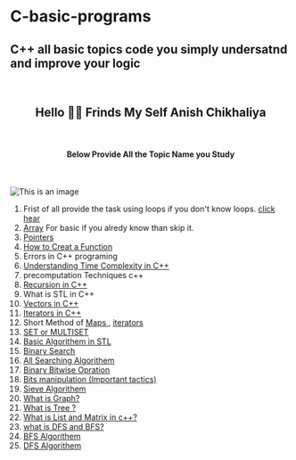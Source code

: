 # C-basic-programs
<h2>C++ all basic topics code you simply undersatnd and improve your logic </h2> <br/>
<h2 style="text-align:center;"> Hello 🙋‍♂️ Frinds My Self Anish Chikhaliya </h2><br/>
<h4 style="text-align:center;"> Below Provide All the Topic Name you Study </h4> <br/>

![This is an image](https://img.freepik.com/free-vector/laptop-with-program-code-isometric-icon-software-development-programming-applications-dark-neon_39422-971.jpg?w=996&t=st=1654171695~exp=1654172295~hmac=0591088bdae948fc25c8105de2f096f75bd857a2e9e4189ff198fcc7213f8799)

<ol>
  <li>Frist of all provide the task using loops if you don't know loops. <a href="https://www.w3schools.in/cplusplus/loops">click hear</a> </li>
  <li><a href="https://www.w3schools.com/CPP/cpp_arrays.asp">Array</a> For basic if you alredy know than skip it.</li>
  <li><a href="https://www.w3schools.com/CPP/cpp_pointers.asp">Pointers</a></li>
  <li><a href="https://www.w3schools.com/CPP/cpp_functions.asp">How to Creat a Function</a></li>
  <li>Errors in C++ programing </li>
  <li><a href="https://www.geeksforgeeks.org/understanding-time-complexity-simple-examples/">Understanding Time Complexity in C++</a></li>
  <li>precomputation Techniques c++</li>
  <li><a href="https://www.programiz.com/cpp-programming/recursion">Recursion in C++</a></li>
  <li>What is STL in C++</li>
  <li><a href="https://www.geeksforgeeks.org/vector-in-cpp-stl/">Vectors in C++</a></li>
  <li><a href="https://www.geeksforgeeks.org/introduction-iterators-c/?ref=lbp">Iterators in C++</a></li>
  <li>Short Method of <a href="https://www.geeksforgeeks.org/map-associative-containers-the-c-standard-template-library-stl/?ref=lbp"> Maps </a>, <a href="https://www.geeksforgeeks.org/iterators-c-stl/?ref=lbp">iterators</a></li>
  <li><a href="https://www.geeksforgeeks.org/multiset-in-cpp-stl/?ref=lbp">SET or MULTISET</a></li>
  <li><a href="https://www.geeksforgeeks.org/c-magicians-stl-algorithms/?ref=lbp">Basic Algorithem in STL</a></li>
  <li><a href="https://www.geeksforgeeks.org/binary-search/?ref=lbp">Binary Search </a></li>
  <li><a href="https://www.geeksforgeeks.org/searching-algorithms/?ref=lbp">All Searching Algorithem</a></li>
  <li><a href="https://www.geeksforgeeks.org/bitwise-operators-in-c-cpp/">Binary Bitwise Opration</a></li>
  <li><a href="https://www.geeksforgeeks.org/bits-manipulation-important-tactics/?ref=lbp">Bits manipulation (Important tactics)</a></li>
  <li><a href="https://www.geeksforgeeks.org/sieve-of-eratosthenes/?ref=lbp"> Sieve Algorithem</a></li>
  <li><a href="https://www.section.io/engineering-education/graphs-in-data-structure-using-cplusplus/"> What is Graph?</a></li>
  <li><a href="https://www.geeksforgeeks.org/binary-tree-set-1-introduction/"> What is Tree ?</a></li>
  <li><a href="https://iq.opengenus.org/graph-representation-adjacency-matrix-adjacency-list/"> What is List and Matrix in c++?</a></li>
  <li><a href="https://www.tutorialspoint.com/difference-between-bfs-and-dfs#:~:text=BFS%2C%20stands%20for%20Breadth%20First,to%20find%20the%20shortest%20path."> what is DFS and BFS?
  </a></li>
  <li><a href="https://www.geeksforgeeks.org/breadth-first-search-or-bfs-for-a-graph/">  BFS Algorithem </a></li>
  <li><a href="https://www.programiz.com/dsa/graph-dfs">  DFS Algorithem </a></li>
</ol>